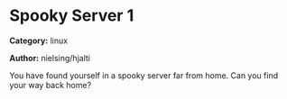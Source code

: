 # Spooky Server 1
**Category:** linux

**Author:** nielsing/hjalti

You have found yourself in a spooky server far from home. Can you find your
way back home?
